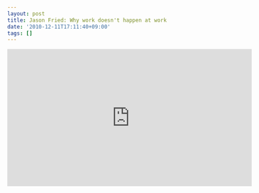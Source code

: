 ```yaml
---
layout: post
title: Jason Fried: Why work doesn't happen at work
date: '2010-12-11T17:11:40+09:00'
tags: []
---
```

<iframe width="560" height="315" src="https://www.youtube.com/embed/5XD2kNopsUs" frameborder="0" allowfullscreen></iframe>
